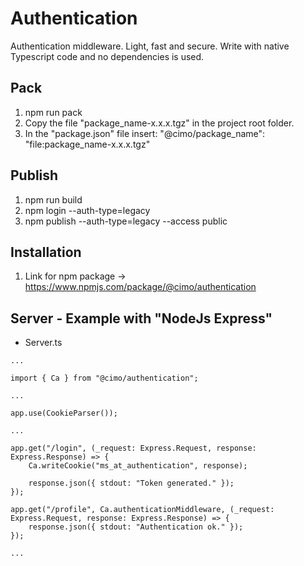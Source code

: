 # Authentication

Authentication middleware. Light, fast and secure.
Write with native Typescript code and no dependencies is used.

## Pack

1. npm run pack
2. Copy the file "package_name-x.x.x.tgz" in the project root folder.
3. In the "package.json" file insert: "@cimo/package_name": "file:package_name-x.x.x.tgz"

## Publish

1. npm run build
2. npm login --auth-type=legacy
3. npm publish --auth-type=legacy --access public

## Installation

1. Link for npm package -> https://www.npmjs.com/package/@cimo/authentication

## Server - Example with "NodeJs Express"

-   Server.ts

```
...

import { Ca } from "@cimo/authentication";

...

app.use(CookieParser());

...

app.get("/login", (_request: Express.Request, response: Express.Response) => {
    Ca.writeCookie("ms_at_authentication", response);

    response.json({ stdout: "Token generated." });
});

app.get("/profile", Ca.authenticationMiddleware, (_request: Express.Request, response: Express.Response) => {
    response.json({ stdout: "Authentication ok." });
});

...

```

